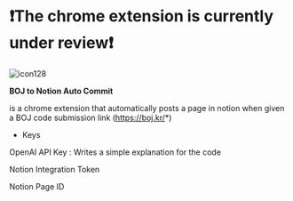 # ❗The chrome extension is currently under review❗

![icon128](https://github.com/user-attachments/assets/6f27c50d-d60d-42a2-9a96-b20f406a4b61)

**BOJ to Notion Auto Commit**

is a chrome extension that automatically posts a page in notion when given a BOJ code submission link (https://boj.kr/*)

* Keys

OpenAI API Key : Writes a simple explanation for the code

Notion Integration Token

Notion Page ID
